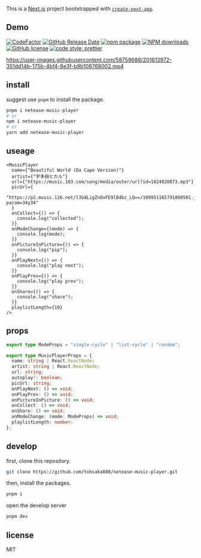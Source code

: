 This is a [Next.js](https://nextjs.org/) project bootstrapped with [`create-next-app`](https://github.com/vercel/next.js/tree/canary/packages/create-next-app).

## Demo

[![CodeFactor](https://www.codefactor.io/repository/github/tohsaka888/react-knowledge-graph/badge?style=flat-square)](https://www.codefactor.io/repository/github/tohsaka888/react-knowledge-graph)
[![GitHub Release Date](https://img.shields.io/github/release-date/tohsaka888/react-knowledge-graph.svg?style=flat-square)](https://github.com/tohsaka888/react-knowledge-graph/releases)
[![npm package](https://img.shields.io/npm/v/react-knowledge-graph.svg?style=flat-square)](https://www.npmjs.org/package/react-knowledge-graph)
[![NPM downloads](http://img.shields.io/npm/dm/react-knowledge-graph.svg?style=flat-square)](https://npmjs.org/package/react-knowledge-graph)
[![GitHub license](https://img.shields.io/github/license/mashape/apistatus.svg?style=flat-square)](https://github.com/tohsaka888/react-knowledge-graph/blob/master/LICENSE)
[![code style: prettier](https://img.shields.io/badge/code_style-prettier-ff69b4.svg?style=flat-square)](https://github.com/prettier/prettier)

https://user-images.githubusercontent.com/58759688/201613972-351dd14b-175b-4bf4-8e3f-b9b108768002.mp4

## install

suggest use `pnpm` to install the package.

```bash
pnpm i netease-music-player
# or
npm i netease-music-player
# or
yarn add netease-music-player
```

## useage

```tsx
<MusicPlayer
  name={"Beautiful World (Da Capo Version)"}
  artist={"宇多田ヒカル"}
  url={"https://music.163.com/song/media/outer/url?id=1824020873.mp3"}
  picUrl={
    "https://p2.music.126.net/l3G4LigZnOxFE9lB4bz_LQ==/109951165791860501.jpg?param=34y34"
  }
  onCollect={() => {
    console.log("collected");
  }}
  onModeChange={(mode) => {
    console.log(mode);
  }}
  onPictureInPicture={() => {
    console.log("pip");
  }}
  onPlayNext={() => {
    console.log("play next");
  }}
  onPlayPrev={() => {
    console.log("play prev");
  }}
  onShare={() => {
    console.log("share");
  }}
  playlistLength={10}
/>
```

## props

```ts
export type ModeProps = "single-cycle" | "list-cycle" | "random";

export type MusicPlayerProps = {
  name: string | React.ReactNode;
  artist: string | React.ReactNode;
  url: string;
  autoplay?: boolean;
  picUrl: string;
  onPlayNext: () => void;
  onPlayPrev: () => void;
  onPictureInPicture: () => void;
  onCollect: () => void;
  onShare: () => void;
  onModeChange: (mode: ModeProps) => void;
  playlistLength: number;
};
```

## develop

first, clone this repository.

```bash
git clone https://github.com/tohsaka888/netease-music-player.git
```

then, install the packages.

```bash
pnpm i
```

open the develop server

```bash
pnpm dev
```

## license

MIT
